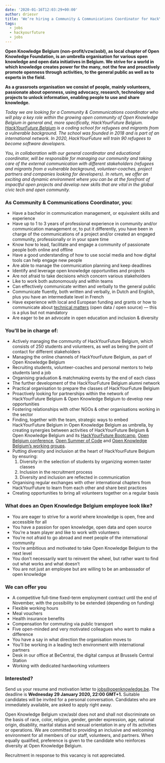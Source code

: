 ```yaml
---
date: '2020-01-16T12:03:29+00:00'
author: driesvr
title: 'We’re hiring a Community & Communications Coordinator for HackYourFuture Belgium with up to 3 years of experience (F/M/X)'
tags:
  - jobs
  - hackyourfuture
  - jobs
---
```


**Open Knowledge Belgium (non-profit/vzw/asbl), as local chapter of Open Knowledge Foundation, is an umbrella organisation for various open knowledge and open data initiatives in Belgium. We strive for a world in which knowledge creates power for the many, not the few and proactively promote openness through activities, to the general public as well as to experts in the field.**

**As a grassroots organisation we consist of people, mainly volunteers, passionate about openness, using advocacy, research, technology and projects to unlock information, enabling people to use and share knowledge.**

_Today we are looking for a Community &amp; Communications coordinator who will play a key role within the growing open community of Open Knowledge Belgium in general and, more specifically, HackYourFuture Belgium. [HackYourFuture Belgium](https://hackyourfuture.be/) is a coding school for refugees and migrants from a vulnerable background. The school was founded in 2018 and is part of an international network. In 2020, HackYourFuture will train 90 refugees to become software developers._

_You, in collaboration with our general coordinator and educational coordinator, will be responsible for managing our community and taking care of the external communication with different stakeholders (refugees and migrants from a vulnerable background, volunteer-coaches, project partners and companies looking for developers). In return, we offer an exciting and dynamic environment where you can be at the forefront of impactful open projects and develop new skills that are vital in the global civic tech and open community._

### As Community &amp; Communications Coordinator, you:

- Have a bachelor in communication management, or equivalent skills and experience
- Have up to 1 to 3 years of professional experience in community and/or communication management or, to put it differently, you have been in charge of the communications of a project and/or created an engaged community, professionally or in your spare time
- Know how to lead, facilitate and engage a community of passionate people both online and offline
- Have a good understanding of how to use social media and how digital tools can help engage new people
- Are able to manage the communication planning and keep deadlines
- Identify and leverage open knowledge opportunities and projects
- Are not afraid to take decisions which concern various stakeholders
- Like to work both autonomously and within teams
- Can effectively communicate written and verbally to the general public
- Communicate fluently, both written and verbally, in Dutch and English, plus you have an intermediate level in French
- Have experience with local and European funding and grants or how to communicate about [technical matters](https://github.com/HackYourFutureBelgium) (open data / open source) — this is a plus but not mandatory
- Are eager to be an advocate in open education and inclusion &amp; diversity

### You’ll be in charge of:

- Actively managing the community of HackYourFuture Belgium, which consists of 250 students and volunteers, as well as being the point of contact for different stakeholders
- Managing the online channels of HackYourFuture Belgium, as part of Open Knowledge Belgium
- Recruiting students, volunteer-coaches and personal mentors to help students land a job
- Organising graduation &amp; matchmaking events by the end of each class
- The further development of the HackYourFuture Belgium alumni network
- Practical organisation to prepare the classes of HackYourFuture Belgium
- Proactively looking for partnerships within the network of HackYourFuture Belgium &amp; Open Knowledge Belgium to develop new opportunities
- Fostering relationships with other NGOs &amp; other organisations working in the sector
- Finding, together with the team, strategic ways to embed HackYourFuture Belgium in Open Knowledge Belgium as umbrella, by creating synergies between activities of HackYourFuture Belgium &amp; Open Knowledge Belgium and its [HackYourFuture Bootcamp](https://bootcamp.hackyourfuture.be/), [Open Belgium conference](https://2020.openbelgium.be/), [Open Summer of Code](https://osoc.be/) and [Open Knowledge Belgium’s working groups](https://be.okfn.org/working-groups/).
- Putting diversity and inclusion at the heart of HackYourFuture Belgium by ensuring:
  1. Diversity in the selection of students by organizing women taster classes
  2. Inclusion in the recruitment process
  3. Diversity and inclusion are reflected in communication
- Organising regular exchanges with other international chapters from HackYourFuture to learn from each other and share best practices
- Creating opportunities to bring all volunteers together on a regular basis

### What does an Open Knowledge Belgium employee look like?

- You are eager to strive for a world where knowledge is open, free and accessible for all
- You have a passion for open knowledge, open data and open source
- You’re a team player and like to work with volunteers
- You’re not afraid to go abroad and meet people of the international community
- You’re ambitious and motivated to take Open Knowledge Belgium to the next level
- You don’t necessarily want to reinvent the wheel, but rather want to find out what works and what doesn’t
- You are not just an employee but are willing to be an ambassador of open knowledge

### We can offer you

- A competitive full-time fixed-term employment contract until the end of November, with the possibility to be extended (depending on funding)
- Flexible working hours
- Meal vouchers
- Health insurance benefits
- Compensation for commuting via public transport
- Five open-minded and very motivated colleagues who want to make a difference
- You have a say in what direction the organisation moves to
- You’ll be working in a leading tech environment with international partners
- Desk in our office at BeCentral, the digital campus at Brussels Central Station
- Working with dedicated hardworking volunteers

### Interested?

Send us your resume and motivation letter to [jobs@openknowledge.be](mailto:dries@openknowledge.be). The deadline is **Wednesday 29 January 2020, 22:00 GMT+1.** Suitable candidates will be invited for a personal conversation. Candidates who are immediately available, are asked to apply right away.

Open Knowledge Belgium vzw/asbl does not and shall not discriminate on the basis of race, color, religion, gender, gender expression, age, national origin, disability, marital status and sexual orientation in any of its activities or operations. We are committed to providing an inclusive and welcoming environment for all members of our staff, volunteers, and partners. When equally qualified, preference is given to the candidate who reinforces diversity at Open Knowledge Belgium.

Recruitment in response to this vacancy is not appreciated.
